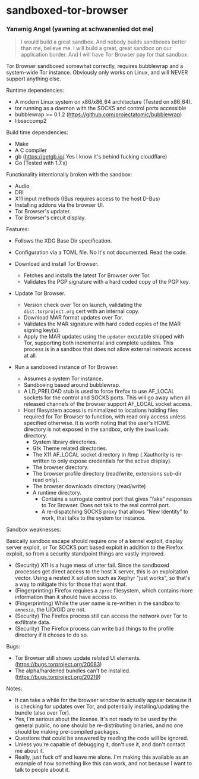 # sandboxed-tor-browser
### Yanwnig Angel (yawning at schwanenlied dot me)

> I would build a great sandbox.  And nobody builds sandboxes better than me,
> believe me.  I will build a great, great sandbox on our application border.
> And I will have Tor Browser pay for that sandbox.

Tor Browser sandboxed somewhat correctly, requires bubblewrap and a system-wide
Tor instance.  Obviously only works on Linux, and will NEVER support anything
else.

Runtime dependencies:

 * A modern Linux system on x86/x86_64 architecture (Tested on x86_64).
 * tor running as a daemon with the SOCKS and control ports accessible
 * bubblewrap >= 0.1.2 (https://github.com/projectatomic/bubblewrap)
 * libseccomp2

Build time dependencies:

 * Make
 * A C compiler
 * gb (https://getgb.io/ Yes I know it's behind fucking cloudflare)
 * Go (Tested with 1.7.x)

Functionality intentionally broken with the sandbox:

 * Audio
 * DRI
 * X11 input methods (IBus requires access to the host D-Bus)
 * Installing addons via the browser UI.
 * Tor Browser's updater.
 * Tor Browser's circuit display.

Features:

 * Follows the XDG Base Dir specification.

 * Configuration via a TOML file.  No it's not documented.  Read the code.

 * Download and install Tor Browser.

   * Fetches and installs the latest Tor Browser over Tor.
   * Validates the PGP signature with a hard coded copy of the PGP key.

 * Update Tor Browser.

   * Version check over Tor on launch, validating the `dist.torproject.org`
     cert with an internal copy.
   * Download MAR format updates over Tor.
   * Validates the MAR signature with hard coded copies of the MAR signing
     key(s).
   * Apply the MAR updates using the `updater` excutable shipped with Tor,
     supporting both incremental and complete updates.  This process is in a
     sandbox that does not allow external network access at all.

 * Run a sandboxed instance of Tor Browser.

   * Assumes a system Tor instance.
   * Sandboxing based around bubblewrap.
   * A LD_PRELOAD stub is used to force firefox to use AF_LOCAL sockets for
     the control and SOCKS ports.  This will go away when all released channels
     of the browser support AF_LOCAL socket access.
   * Host filesystem access is minimalized to locations holding files required
     for Tor Browser to function, with read only access unless specified
     otherwise.  It is worth noting that the user's HOME directory is not
     exposed in the sandbox, only the `Downloads` directory.
     * System library directories.
     * Gtk Theme related directories.
     * The X11 AF_LOCAL socket directory in /tmp (.Xauthority is re-written to
       only expose credentials for the active display).
     * The browser directory.
     * The browser profile directory (read/write, extensions sub-dir read only).
     * The browser downloads directory (read/write)
     * A runtime directory.
       * Contains a surrogate control port that gives "fake" responses to Tor
         Browser.  Does not talk to the real control port.
       * A re-dispatching SOCKS proxy that allows "New Identity" to work, that
         talks to the system tor instance.

Sandbox weaknesses:

Basically sandbox escape should require one of a kernel exploit, display server
exploit, or Tor SOCKS port based exploit in addition to the Firefox exploit, so
from a security standpoint things are vastly improved.

 * (Security) X11 is a huge mess of utter fail.  Since the sandboxed processes
   get direct access to the host X server, this is an exploitation vector.
   Using a nested X solution such as Xephyr "just works", so that's a way to
   mitigate this for those that want that.
 * (Fingerprinting) Firefox requires a `/proc` filesystem, which contains more
   information than it should have access to.
 * (Fingerprinting) While the user name is re-written in the sandbox to
   `amnesia`, the UID/GID are not.
 * (Security) The Firefox process still can access the network over Tor to
   exfiltrate data.
 * (Security) The Firefox process can write bad things to the profile
   directory if it choses to do so.

Bugs:

 * Tor Browser still shows update related UI elements.
   (https://bugs.torproject.org/20083)
 * The alpha/hardened bundles can't be installed.
   (https://bugs.torproject.org/20219)

Notes:

 * It can take a while for the browser window to actually appear because it
   is checking for updates over Tor, and potentially installing/updating the
   bundle (also over Tor).
 * Yes, I'm serious about the license.  It's not ready to be used by the
   general public, no one should be re-distributing binaries, and no one
   should be making pre-compiled packages.
 * Questions that could be answered by reading the code will be ignored.
 * Unless you're capable of debugging it, don't use it, and don't contact me
   about it.
 * Really, just fuck off and leave me alone.  I'm making this available as an
   example of how something like this can work, and not because I want to talk
   to people about it.

